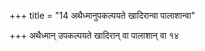 +++
title = "14 अथैध्मानुपकल्पयते खादिरान्वा पालाशान्वा"

+++
अथैध्मान् उपकल्पयते खादिरान् वा पालाशान् वा १४